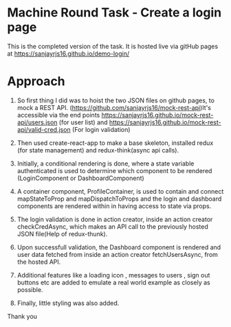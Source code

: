 # Machine Round Task - Create a login page
This is the completed version of the task.
It is hosted live via gitHub pages at https://sanjayrjs16.github.io/demo-login/

# Approach

1. So first thing I did was to hoist the two JSON files on github pages, to mock a REST API.
(https://github.com/sanjayrjs16/mock-rest-api)It's accessible via the end points https://sanjayrjs16.github.io/mock-rest-api/users.json (for user list)
and https://sanjayrjs16.github.io/mock-rest-api/valid-cred.json (For login validation)

2. Then used create-react-app to make a base skeleton, installed redux (for state management) and redux-think(async api calls).

3. Initially, a conditional rendering is done, where a state variable authenticated is used to determine which component to be rendered (LoginComponent or DashboardComponent)

4. A container component, ProfileContainer, is used to contain and connect mapStateToProp and mapDispatchToProps and the login and dashboard components are rendered within in having access to state via props.

5. The login validation is done in action creator, inside an action creator checkCredAsync, which makes an API call to the previously hosted JSON file(Help of redux-thunk). 

6. Upon successfull validation, the Dashboard component is rendered and user data fetched from inside an action creator fetchUsersAsync, from the hosted API.

7. Additional features like a loading icon , messages to users , sign out buttons etc are added to emulate a real world example as closely as possible.

8. Finally, little styling was also added.

Thank you


